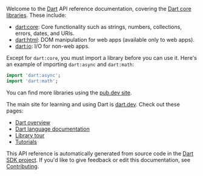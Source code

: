 Welcome to the [Dart](https://dart.dev/) API reference documentation, covering
the [Dart core libraries](https://dart.dev/guides/libraries). These include:
   
  * [dart:core](dart-core/dart-core-library.html): Core functionality such as
    strings, numbers, collections, errors, dates, and URIs.
  * [dart:html](dart-html/dart-html-library.html): DOM manipulation for web apps
    (available only to web apps).
  * [dart:io](dart-io/dart-io-library.html): I/O for non-web apps.
  
Except for `dart:core`, you must import a library before you can use it. Here's
an example of importing `dart:async` and `dart:math`:

```dart
import 'dart:async';
import 'dart:math';
```

You can find more libraries using the [pub.dev site](https://pub.dev).

The main site for learning and using Dart is
[dart.dev](https://dart.dev). Check out these pages:

  * [Dart overview](https://dart.dev/overview)
  * [Dart language documentation](https://dart.dev/language)
  * [Library tour](https://dart.dev/guides/libraries/library-tour)
  * [Tutorials](https://dart.dev/tutorials)

This API reference is automatically generated from source code in the
[Dart SDK project](https://github.com/dart-lang/sdk).
If you'd like to give feedback or edit this documentation, see
[Contributing](https://github.com/dart-lang/sdk/blob/main/CONTRIBUTING.md).
